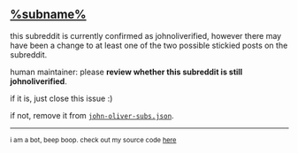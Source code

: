 ## [%subname%](https://old.reddit.com/%subname%)

this subreddit is currently confirmed as johnoliverified, however there may have been a change to at least one of the two possible stickied posts on the subreddit.

human maintainer: please **review whether this subreddit is still johnoliverified**.

if it is, just close this issue :)

if not, remove it from [`john-oliver-subs.json`](https://github.com/username-is-required/reddark-subinfo/blob/main/john-oliver-subs.json).<!-- and [**purge the cdn cache**](https://www.jsdelivr.com/tools/purge) <sub>[[jsDelivr link](https://cdn.jsdelivr.net/gh/username-is-required/reddark-subinfo@main/john-oliver-subs.json)]</sub>-->

<hr>

<sup>i am a bot, beep boop. check out my source code [here](https://github.com/username-is-required/reddark-subinfo-update-checker)</sup>
